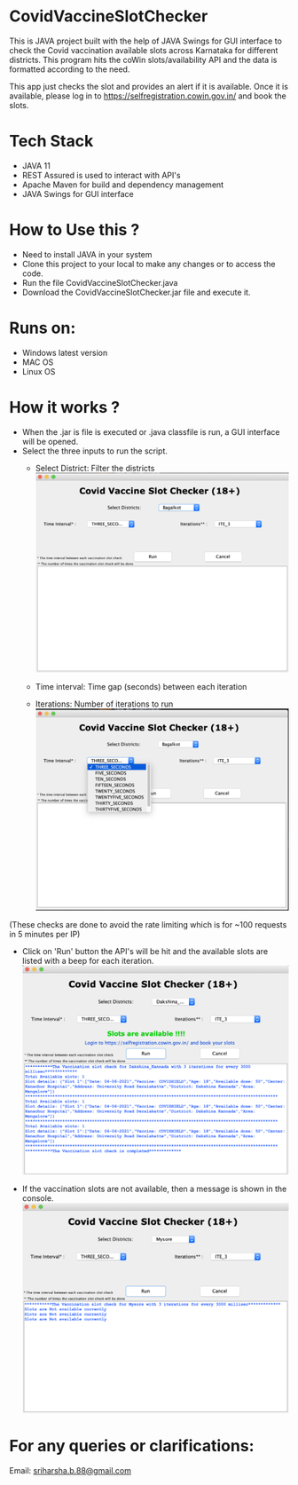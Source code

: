 # CovidVaccineSlotChecker

This is JAVA project built with the help of JAVA Swings for GUI interface to check the Covid vaccination available slots across Karnataka for different districts. This program hits the coWin slots/availability API and the data is formatted according to the need. 

This app just checks the slot and provides an alert if it is available. Once it is available, please log in to https://selfregistration.cowin.gov.in/ and book the slots.

# Tech Stack
 - JAVA 11
 - REST Assured is used to interact with API's
 - Apache Maven for build and dependency management
 - JAVA Swings for GUI interface

# How to Use this ?

 - Need to install JAVA in your system
 - Clone this project to your local to make any changes or to access the code.
 - Run the file CovidVaccineSlotChecker.java
 - Download the CovidVaccineSlotChecker.jar file and execute it.

# Runs on:
 - Windows latest version
 - MAC OS
 - Linux OS
 
 # How it works ?
  - When the .jar is file is executed or .java classfile is run, a GUI interface will be opened.
  - Select the three inputs to run the script.
     - Select District: Filter the districts
     ![CovidVaccineSlotChecker](https://github.com/sriharshab88/CovidVaccineSlotChecker/blob/master/src/test/resources/GUI_1.png)
    
    - Time interval: Time gap (seconds) between each iteration
     
     - Iterations: Number of iterations to run
     ![CovidVaccineSlotChecker](https://github.com/sriharshab88/CovidVaccineSlotChecker/blob/master/src/test/resources/GUI_2.png)

(These checks are done to avoid the rate limiting which is for ~100 requests in 5 minutes per IP)
  
  - Click on 'Run' button the API's will be hit and the available slots are listed with a beep for each iteration.
  ![CovidVaccineSlotChecker](https://github.com/sriharshab88/CovidVaccineSlotChecker/blob/master/src/test/resources/GUI_3.png)
 
 - If the vaccination slots are not available, then a message is shown in the console.
  ![CovidVaccineSlotChecker](https://github.com/sriharshab88/CovidVaccineSlotChecker/blob/master/src/test/resources/GUI_4.png)
  
 # For any queries or clarifications:
 Email: sriharsha.b.88@gmail.com
